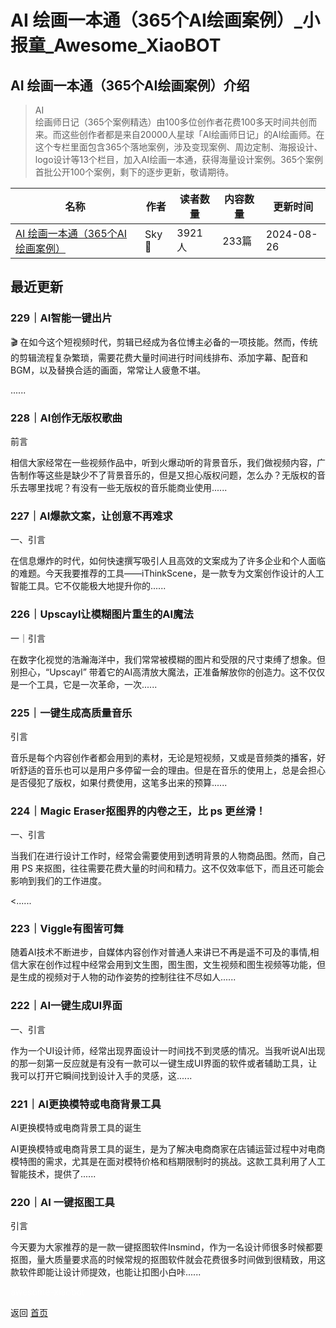 # AI 绘画一本通（365个AI绘画案例）_小报童_Awesome_XiaoBOT

## AI 绘画一本通（365个AI绘画案例）介绍
> AI  
绘画师日记（365个案例精选）由100多位创作者花费100多天时间共创而来。而这些创作者都是来自20000人星球「AI绘画师日记」的AI绘画师。在这个专栏里面包含365个落地案例，涉及变现案例、周边定制、海报设计、logo设计等13个栏目，加入AI绘画一本通，获得海量设计案例。365个案例首批公开100个案例，剩下的逐步更新，敬请期待。  
  


|名称|作者|读者数量|内容数量|更新时间|
|---|---|---|---|---|
|[AI 绘画一本通（365个AI绘画案例）](https://xiaobot.net/p/yibentong?refer=0b133df9-27dc-423b-8101-639049001c13)|Sky🏹|3921人|233篇|2024-08-26|

## 最近更新
### 229｜AI智能一键出片

🎬
在如今这个短视频时代，剪辑已经成为各位博主必备的一项技能。然而，传统的剪辑流程复杂繁琐，需要花费大量时间进行时间线排布、添加字幕、配音和BGM，以及替换合适的画面，常常让人疲惫不堪。

......

### 228｜AI创作无版权歌曲

前言

相信大家经常在一些视频作品中，听到火爆动听的背景音乐，我们做视频内容，广告制作等这些是缺少不了背景音乐的，但是又担心版权问题，怎么办？无版权的音乐去哪里找呢？有没有一些无版权的音乐能商业使用......

### 227｜AI爆款文案，让创意不再难求

一、引言

在信息爆炸的时代，如何快速撰写吸引人且高效的文案成为了许多企业和个人面临的难题。今天我要推荐的工具——iThinkScene，是一款专为文案创作设计的人工智能工具。它不仅能极大地提升你的......

### 226｜Upscayl让模糊图片重生的AI魔法

一｜引言

在数字化视觉的浩瀚海洋中，我们常常被模糊的图片和受限的尺寸束缚了想象。但别担心，“Upscayl”
带着它的AI高清放大魔法，正准备解放你的创造力。这不仅仅是一个工具，它是一次革命，一次......

### 225｜一键生成高质量音乐

引言

音乐是每个内容创作者都会用到的素材，无论是短视频，又或是音频类的播客，好听舒适的音乐也可以是用户多停留一会的理由。但是在音乐的使用上，总是会担心是否侵犯了版权，如果付费使用，这笔多出来的预算......

### 224｜Magic Eraser抠图界的内卷之王，比 ps 更丝滑！

一、引言

当我们在进行设计工作时，经常会需要使用到透明背景的人物商品图。然而，自己用 PS
来抠图，往往需要花费大量的时间和精力。这不仅效率低下，而且还可能会影响到我们的工作进度。

<......

### 223｜Viggle有图皆可舞

随着AI技术不断进步，自媒体内容创作对普通人来讲已不再是遥不可及的事情,相信大家在创作过程中经常会用到文生图，图生图，文生视频和图生视频等功能，但是生成的视频对于人物的动作姿势的控制往往不尽如人......

### 222｜AI一键生成UI界面

一、引言

作为一个UI设计师，经常出现界面设计一时间找不到灵感的情况。当我听说AI出现的那一刻第一反应就是有没有一款可以一键生成UI界面的软件或者辅助工具，让我可以打开它瞬间找到设计入手的灵感，这......

### 221｜AI更换模特或电商背景工具

AI更换模特或电商背景工具的诞生

AI更换模特或电商背景工具的诞生，是为了解决电商商家在店铺运营过程中对电商模特图的需求，尤其是在面对模特价格和档期限制时的挑战。这款工具利用了人工智能技术，提供了......

### 220｜AI 一键抠图工具

引言

今天要为大家推荐的是一款一键抠图软件Insmind，作为一名设计师很多时候都要抠图，量大质量要求高的时候常规的抠图软件就会花费很多时间做到很精致，用这款软件即能让设计师提效，也能让扣图小白咔......


<a href="https://github.com/Reno9527/awesome-xiaobot" style="color: white; text-decoration: none;">awesome-xiaobot</a>

返回 [首页](../README.md)
